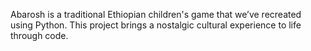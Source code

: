 Abarosh is a traditional Ethiopian children's game that we’ve recreated using Python. This project brings a nostalgic cultural experience to life through code.
